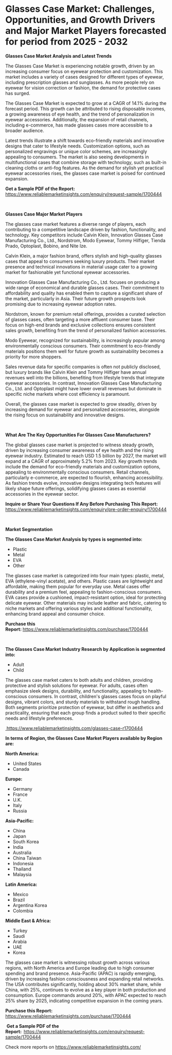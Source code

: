 <p><h1>Glasses Case Market: Challenges, Opportunities, and Growth Drivers and Major Market Players forecasted for period from 2025 - 2032</h1></p><p><strong>Glasses Case Market Analysis and Latest Trends</strong></p>
<p><p>The Glasses Case Market is experiencing notable growth, driven by an increasing consumer focus on eyewear protection and customization. This market includes a variety of cases designed for different types of eyewear, including prescription glasses and sunglasses. As more people rely on eyewear for vision correction or fashion, the demand for protective cases has surged. </p><p>The Glasses Case Market is expected to grow at a CAGR of 14.1% during the forecast period. This growth can be attributed to rising disposable incomes, a growing awareness of eye health, and the trend of personalization in eyewear accessories. Additionally, the expansion of retail channels, including e-commerce, has made glasses cases more accessible to a broader audience.</p><p>Latest trends illustrate a shift towards eco-friendly materials and innovative designs that cater to lifestyle needs. Customization options, such as personalized engravings or unique color schemes, are increasingly appealing to consumers. The market is also seeing developments in multifunctional cases that combine storage with technology, such as built-in cleaning cloths or anti-fog features. As the demand for stylish yet practical eyewear accessories rises, the glasses case market is poised for continued expansion.</p></p>
<p><strong>Get a Sample PDF of the Report:&nbsp;</strong> <a href="https://www.reliablemarketinsights.com/enquiry/request-sample/1700444?utm_campaign=2013&utm_medium=2&utm_source=Github&utm_content=ia&utm_term=09012025&utm_id=glasses-case">https://www.reliablemarketinsights.com/enquiry/request-sample/1700444</a></p>
<p>&nbsp;</p>
<p><strong>Glasses Case Major Market Players</strong></p>
<p><p>The glasses case market features a diverse range of players, each contributing to a competitive landscape driven by fashion, functionality, and technology. Key competitors include Calvin Klein, Innovation Glasses Case Manufacturing Co., Ltd., Nordstrom, Modo Eyewear, Tommy Hilfiger, Tienda Prado, Optoplast, Bobino, and Nite Ize.</p><p>Calvin Klein, a major fashion brand, offers stylish and high-quality glasses cases that appeal to consumers seeking luxury products. Their market presence and technical innovations in material usage cater to a growing market for fashionable yet functional eyewear accessories.</p><p>Innovation Glasses Case Manufacturing Co., Ltd. focuses on producing a wide range of economical and durable glasses cases. Their commitment to affordability and quality has enabled them to capture a significant share of the market, particularly in Asia. Their future growth prospects look promising due to increasing eyewear adoption rates.</p><p>Nordstrom, known for premium retail offerings, provides a curated selection of glasses cases, often targeting a more affluent consumer base. Their focus on high-end brands and exclusive collections ensures consistent sales growth, benefiting from the trend of personalized fashion accessories.</p><p>Modo Eyewear, recognized for sustainability, is increasingly popular among environmentally conscious consumers. Their commitment to eco-friendly materials positions them well for future growth as sustainability becomes a priority for more shoppers.</p><p>Sales revenue data for specific companies is often not publicly disclosed, but luxury brands like Calvin Klein and Tommy Hilfiger have annual revenues well into the billions, benefiting from lifestyle trends that integrate eyewear accessories. In contrast, Innovation Glasses Case Manufacturing Co., Ltd. and Optoplast might have lower overall revenues but dominate in specific niche markets where cost efficiency is paramount.</p><p>Overall, the glasses case market is expected to grow steadily, driven by increasing demand for eyewear and personalized accessories, alongside the rising focus on sustainability and innovative designs.</p></p>
<p>&nbsp;</p>
<p><strong>What Are The Key Opportunities For Glasses Case Manufacturers?</strong></p>
<p><p>The global glasses case market is projected to witness steady growth, driven by increasing consumer awareness of eye health and the rising eyewear industry. Estimated to reach USD 1.5 billion by 2027, the market will expand at a CAGR of approximately 5.2% from 2023. Key growth trends include the demand for eco-friendly materials and customization options, appealing to environmentally conscious consumers. Retail channels, particularly e-commerce, are expected to flourish, enhancing accessibility. As fashion trends evolve, innovative designs integrating tech features will likely shape future offerings, solidifying glasses cases as essential accessories in the eyewear sector.</p></p>
<p><strong>Inquire or Share Your Questions If Any Before Purchasing This Report:</strong> <a href="https://www.reliablemarketinsights.com/enquiry/pre-order-enquiry/1700444?utm_campaign=2013&utm_medium=2&utm_source=Github&utm_content=ia&utm_term=09012025&utm_id=glasses-case">https://www.reliablemarketinsights.com/enquiry/pre-order-enquiry/1700444</a></p>
<p>&nbsp;</p>
<p><strong>Market Segmentation</strong></p>
<p><strong>The Glasses Case Market Analysis by types is segmented into:</strong></p>
<p><ul><li>Plastic</li><li>Metal</li><li>EVA</li><li>Other</li></ul></p>
<p><p>The glasses case market is categorized into four main types: plastic, metal, EVA (ethylene-vinyl acetate), and others. Plastic cases are lightweight and affordable, making them popular for everyday use. Metal cases offer durability and a premium feel, appealing to fashion-conscious consumers. EVA cases provide a cushioned, impact-resistant option, ideal for protecting delicate eyewear. Other materials may include leather and fabric, catering to niche markets and offering various styles and additional functionality, enhancing brand appeal and consumer choice.</p></p>
<p><strong>Purchase this Report:&nbsp;</strong><a href="https://www.reliablemarketinsights.com/purchase/1700444?utm_campaign=2013&utm_medium=2&utm_source=Github&utm_content=ia&utm_term=09012025&utm_id=glasses-case">https://www.reliablemarketinsights.com/purchase/1700444</a></p>
<p>&nbsp;</p>
<p><strong>The Glasses Case Market Industry Research by Application is segmented into:</strong></p>
<p><ul><li>Adult</li><li>Child</li></ul></p>
<p><p>The glasses case market caters to both adults and children, providing protective and stylish solutions for eyewear. For adults, cases often emphasize sleek designs, durability, and functionality, appealing to health-conscious consumers. In contrast, children's glasses cases focus on playful designs, vibrant colors, and sturdy materials to withstand rough handling. Both segments prioritize protection of eyewear, but differ in aesthetics and practicality, ensuring that each group finds a product suited to their specific needs and lifestyle preferences.</p></p>
<p><a href="https://www.reliablemarketinsights.com/glasses-case-r1700444?utm_campaign=2013&utm_medium=2&utm_source=Github&utm_content=ia&utm_term=09012025&utm_id=glasses-case">&nbsp;https://www.reliablemarketinsights.com/glasses-case-r1700444</a></p>
<p><strong>In terms of Region, the Glasses Case Market Players available by Region are:</strong></p>
<p>
    <p> <strong> North America: </strong>
        <ul>
            <li>United States</li>
            <li>Canada</li>
        </ul>
        </p> 
    <p> <strong> Europe: </strong>
        <ul>
            <li>Germany</li>
            <li>France</li>
            <li>U.K.</li>
            <li>Italy</li>
            <li>Russia</li>
        </ul>
        </p> 
    <p> <strong> Asia-Pacific: </strong>
        <ul>
            <li>China</li>
            <li>Japan</li>
            <li>South Korea</li>
            <li>India</li>
            <li>Australia</li>
            <li>China Taiwan</li>
            <li>Indonesia</li>
            <li>Thailand</li>
            <li>Malaysia</li>
        </ul>
        </p> 
    <p> <strong> Latin America: </strong>
        <ul>
            <li>Mexico</li>
            <li>Brazil</li>
            <li>Argentina Korea</li>
            <li>Colombia</li>
        </ul>
        </p> 
    <p> <strong> Middle East & Africa: </strong>
        <ul>
            <li>Turkey</li>
            <li>Saudi</li>
            <li>Arabia</li>
            <li>UAE</li>
            <li>Korea</li>
        </ul>
    </p>
    </p>
<p><p>The glasses case market is witnessing robust growth across various regions, with North America and Europe leading due to high consumer spending and brand presence. Asia-Pacific (APAC) is rapidly emerging, driven by increasing fashion consciousness and expanding retail networks. The USA contributes significantly, holding about 30% market share, while China, with 25%, continues to evolve as a key player in both production and consumption. Europe commands around 20%, with APAC expected to reach 25% share by 2025, indicating competitive expansion in the coming years.</p></p>
<p><strong>Purchase this Report: </strong><a href="https://www.reliablemarketinsights.com/purchase/1700444?utm_campaign=2013&utm_medium=2&utm_source=Github&utm_content=ia&utm_term=09012025&utm_id=glasses-case">https://www.reliablemarketinsights.com/purchase/1700444</a></p>
<p>&nbsp;<strong>Get a Sample PDF of the Report:&nbsp;&nbsp;</strong><a href="https://www.reliablemarketinsights.com/enquiry/request-sample/1700444?utm_campaign=2013&utm_medium=2&utm_source=Github&utm_content=ia&utm_term=09012025&utm_id=glasses-case">https://www.reliablemarketinsights.com/enquiry/request-sample/1700444</a></p>
<p><strong></strong></p>
<p>Check more reports on <a href="https://www.reliablemarketinsights.com/?utm_campaign=2013&utm_medium=2&utm_source=Github&utm_content=ia&utm_term=09012025&utm_id=glasses-case">https://www.reliablemarketinsights.com/</a></p>